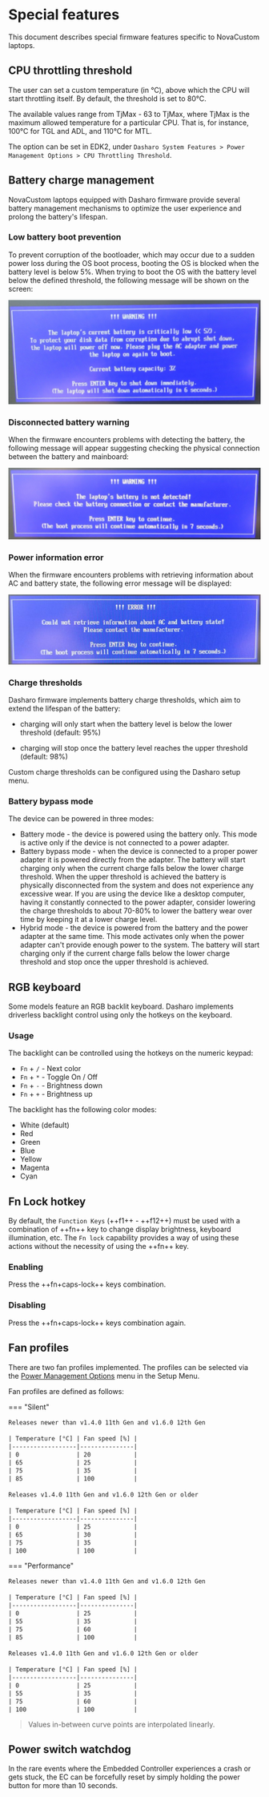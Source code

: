 # Special features

This document describes special firmware features specific to NovaCustom
laptops.

## CPU throttling threshold

The user can set a custom temperature (in °C), above which the CPU will start
throttling itself. By default, the threshold is set to 80°C.

The available values range from TjMax - 63 to TjMax, where TjMax is the maximum
allowed temperature for a particular CPU. That is, for instance, 100°C for TGL
and ADL, and 110°C for MTL.

The option can be set in EDK2, under `Dasharo System Features >
Power Management Options > CPU Throttling Threshold`.

## Battery charge management

NovaCustom laptops equipped with Dasharo firmware provide several battery
management mechanisms to optimize the user experience and prolong the battery's
lifespan.

### Low battery boot prevention

To prevent corruption of the bootloader, which may occur due to a sudden power
loss during the OS boot process, booting the OS is blocked when the battery
level is below 5%. When trying to boot the OS with the battery level below the
defined threshold, the following message will be shown on the screen:

![boot_block_popup](../../images/battery_block_popup.jpg)

### Disconnected battery warning

When the firmware encounters problems with detecting the battery, the following
message will appear suggesting checking the physical connection between the
battery and mainboard:

![battery_connection](../../images/battery_connection.jpg)

### Power information error

When the firmware encounters problems with retrieving information about AC and
battery state, the following error message will be displayed:

![power_error](../../images/power_error.jpg)

### Charge thresholds

Dasharo firmware implements battery charge thresholds, which aim to extend the
lifespan of the battery:

- charging will only start when the battery level is below the lower threshold
(default: 95%)

- charging will stop once the battery level reaches the upper threshold
(default: 98%)

Custom charge thresholds can be configured using the Dasharo setup menu.

### Battery bypass mode

The device can be powered in three modes:

- Battery mode - the device is powered using the battery only. This mode is
active only if the device is not connected to a power adapter.
- Battery bypass mode - when the device is connected to a proper power adapter
it is powered directly from the adapter. The battery will start charging only
when the current charge falls below the lower charge threshold. When the upper threshold is
achieved the battery is physically disconnected from the system and does not
experience any excessive wear. If you are using the device like a desktop
computer, having it constantly connected to the power adapter, consider
lowering the charge thresholds to about 70-80% to lower the battery wear
over time by keeping it at a lower charge level.
- Hybrid mode - the device is powered from the battery and the power adapter
at the same time. This mode activates only when the power adapter can't provide
enough power to the system. The battery will start charging only if the current charge
falls below the lower charge threshold and stop once the upper threshold is achieved.

## RGB keyboard

Some models feature an RGB backlit keyboard. Dasharo implements driverless
backlight control using only the hotkeys on the keyboard.

### Usage

The backlight can be controlled using the hotkeys on the numeric keypad:

- `Fn` + `/` - Next color
- `Fn` + `*` - Toggle On / Off
- `Fn` + `-` - Brightness down
- `Fn` + `+` - Brightness up

The backlight has the following color modes:

- White (default)
- Red
- Green
- Blue
- Yellow
- Magenta
- Cyan

## Fn Lock hotkey

By default, the `Function Keys` (++f1++ - ++f12++) must be used with a
combination of ++fn++ key to change display brightness, keyboard illumination,
etc. The `Fn lock` capability provides a way of using these actions without the
necessity of using the ++fn++ key.

### Enabling

Press the ++fn+caps-lock++ keys combination.

### Disabling

Press the ++fn+caps-lock++ keys combination again.

## Fan profiles

There are two fan profiles implemented. The profiles can be selected via the
[Power Management Options](/dasharo-menu-docs/dasharo-system-features/#power-management-options)
menu in the Setup Menu.

Fan profiles are defined as follows:

=== "Silent"

	Releases newer than v1.4.0 11th Gen and v1.6.0 12th Gen

	| Temperature [°C] | Fan speed [%] |
	|------------------|---------------|
	| 0                | 20            |
	| 65               | 25            |
	| 75               | 35            |
	| 85               | 100           |

	Releases v1.4.0 11th Gen and v1.6.0 12th Gen or older

	| Temperature [°C] | Fan speed [%] |
	|------------------|---------------|
	| 0                | 25            |
	| 65               | 30            |
	| 75               | 35            |
	| 100              | 100           |

=== "Performance"

	Releases newer than v1.4.0 11th Gen and v1.6.0 12th Gen

	| Temperature [°C] | Fan speed [%] |
	|------------------|---------------|
	| 0                | 25            |
	| 55               | 35            |
	| 75               | 60            |
	| 85               | 100           |

	Releases v1.4.0 11th Gen and v1.6.0 12th Gen or older

	| Temperature [°C] | Fan speed [%] |
	|------------------|---------------|
	| 0                | 25            |
	| 55               | 35            |
	| 75               | 60            |
	| 100              | 100           |

> Values in-between curve points are interpolated linearly.

## Power switch watchdog

In the rare events where the Embedded Controller experiences a crash or gets
stuck, the EC can be forcefully reset by simply holding the power button for
more than 10 seconds.
